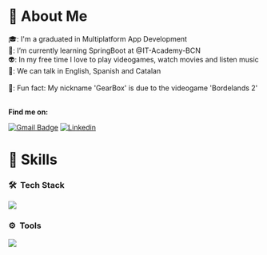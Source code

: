 <h1>👋 About Me</h1>
  🎓: I'm a graduated in Multiplatform App Development <br>
  🌱: I’m currently learning SpringBoot at @IT-Academy-BCN<br>
  👽: In my free time I love to play videogames, watch movies and listen music <br>
  💬: We can talk in English, Spanish and Catalan <br>
  <br>
  👾: Fun fact: My nickname 'GearBox' is due to the videogame 'Bordelands 2'<br>
  <br>

  **Find me on:**

[![Gmail Badge](https://img.shields.io/badge/-Gmail-c71610?style=flat&logo=Gmail&logoColor=white&link=mailto:tk7.mrm@gmail.com)](mailto:tk7.mrm@gmail.com)
[![Linkedin](https://img.shields.io/badge/-Linkedin-blue?style=flat&logo=Linkedin&logoColor=white&link=https://www.linkedin.com/in/lnkdin-matiasmeza/)](https://www.linkedin.com/in/lnkdin-matiasmeza/)


<h1>👻 Skills</h1>

### 🛠 &nbsp;Tech Stack
<p align="left">
  <a href="https://github.com/RustyGearBox">
    <img src="https://skillicons.dev/icons?i=java,spring,mysql,mongodb,html,css,bootstrap" />
  </a>
</p>

### ⚙️ &nbsp;Tools
<p align="left">
  <a href="https://github.com/RustyGearBox">
    <img src="https://skillicons.dev/icons?i=postman,git,github,idea,vscode,windows,netbeans" />
  </a>
</p>

